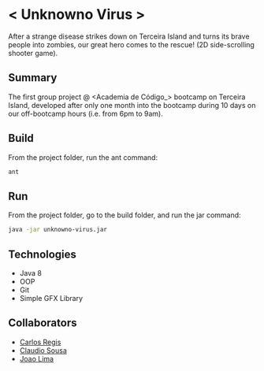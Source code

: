 # < Unknowno Virus >
After a strange disease strikes down on Terceira Island and turns its brave people into zombies, our great hero comes to the rescue! (2D side-scrolling shooter game).

## Summary
The first group project @ <Academia de Código_> bootcamp on Terceira Island, developed after only one month into the bootcamp during 10 days on our off-bootcamp hours (i.e. from 6pm to 9am).

## Build
  From the project folder, run the ant command:
  ```bash
  ant
  ```
  
## Run
  From the project folder, go to the build folder, and run the jar command:
  ```bash
  java -jar unknowno-virus.jar 
  ```

## Technologies
  + Java 8
  + OOP
  + Git
  + Simple GFX Library

## Collaborators
  + [Carlos Regis](https://github.com/carlos-regis)
  + [Claudio Sousa](https://github.com/claudiosousa-dev)
  + [Joao Lima](https://github.com/joaozito00)
